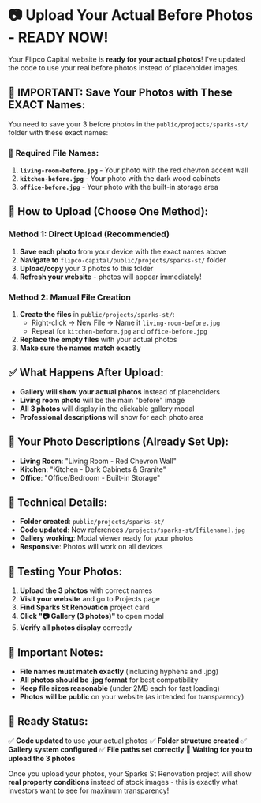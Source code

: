 # 📷 Upload Your Actual Before Photos - READY NOW!

Your Flipco Capital website is **ready for your actual photos**! I've updated the code to use your real before photos instead of placeholder images.

## 🎯 **IMPORTANT: Save Your Photos with These EXACT Names:**

You need to save your 3 before photos in the `public/projects/sparks-st/` folder with these exact names:

### 📂 **Required File Names:**
1. **`living-room-before.jpg`** - Your photo with the red chevron accent wall
2. **`kitchen-before.jpg`** - Your photo with the dark wood cabinets
3. **`office-before.jpg`** - Your photo with the built-in storage area

## 🚀 **How to Upload (Choose One Method):**

### **Method 1: Direct Upload (Recommended)**
1. **Save each photo** from your device with the exact names above
2. **Navigate to** `flipco-capital/public/projects/sparks-st/` folder
3. **Upload/copy** your 3 photos to this folder
4. **Refresh your website** - photos will appear immediately!

### **Method 2: Manual File Creation**
1. **Create the files** in `public/projects/sparks-st/`:
   - Right-click → New File → Name it `living-room-before.jpg`
   - Repeat for `kitchen-before.jpg` and `office-before.jpg`
2. **Replace the empty files** with your actual photos
3. **Make sure the names match exactly**

## ✅ **What Happens After Upload:**

- **Gallery will show your actual photos** instead of placeholders
- **Living room photo** will be the main "before" image
- **All 3 photos** will display in the clickable gallery modal
- **Professional descriptions** will show for each photo area

## 🎯 **Your Photo Descriptions (Already Set Up):**
- **Living Room**: "Living Room - Red Chevron Wall"
- **Kitchen**: "Kitchen - Dark Cabinets & Granite"
- **Office**: "Office/Bedroom - Built-in Storage"

## 🔧 **Technical Details:**
- **Folder created**: `public/projects/sparks-st/`
- **Code updated**: Now references `/projects/sparks-st/[filename].jpg`
- **Gallery working**: Modal viewer ready for your photos
- **Responsive**: Photos will work on all devices

## 📱 **Testing Your Photos:**
1. **Upload the 3 photos** with correct names
2. **Visit your website** and go to Projects page
3. **Find Sparks St Renovation** project card
4. **Click "📷 Gallery (3 photos)"** to open modal
5. **Verify all photos display** correctly

## 🚨 **Important Notes:**
- **File names must match exactly** (including hyphens and .jpg)
- **All photos should be .jpg format** for best compatibility
- **Keep file sizes reasonable** (under 2MB each for fast loading)
- **Photos will be public** on your website (as intended for transparency)

## 🎉 **Ready Status:**
✅ **Code updated** to use your actual photos
✅ **Folder structure created**
✅ **Gallery system configured**
✅ **File paths set correctly**
🔄 **Waiting for you to upload the 3 photos**

Once you upload your photos, your Sparks St Renovation project will show **real property conditions** instead of stock images - this is exactly what investors want to see for maximum transparency!
